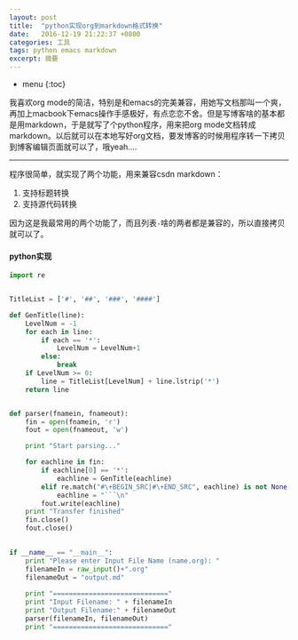 ```yaml
---
layout: post
title:  "python实现org到markdown格式转换"
date:   2016-12-19 21:22:37 +0800
categories: 工具
tags: python emacs markdown
excerpt: 摘要
---
```


* menu
{:toc}

我喜欢org mode的简洁，特别是和emacs的完美兼容，用她写文档那叫一个爽，再加上macbook下emacs操作手感极好，有点恋恋不舍。但是写博客啥的基本都是用markdown，于是就写了个python程序，用来把org mode文档转成markdown。以后就可以在本地写好org文档，要发博客的时候用程序转一下拷贝到博客编辑页面就可以了，哦yeah....

---------------------------------------
程序很简单，就实现了两个功能，用来兼容csdn markdown：

1. 支持标题转换
2. 支持源代码转换

因为这是我最常用的两个功能了，而且列表`-`啥的两者都是兼容的，所以直接拷贝就可以了。

#### python实现

```python
import re


TitleList = ['#', '##', '###', '####']

def GenTitle(line):
    LevelNum = -1
    for each in line:
        if each == '*':
            LevelNum = LevelNum+1
        else:
            break
    if LevelNum >= 0:
        line = TitleList[LevelNum] + line.lstrip('*')
    return line


def parser(fnamein, fnameout):
    fin = open(fnamein, 'r')
    fout = open(fnameout, 'w')

    print "Start parsing..."

    for eachline in fin:
        if eachline[0] == '*':
            eachline = GenTitle(eachline)
        elif re.match("#\+BEGIN_SRC|#\+END_SRC", eachline) is not None:
            eachline = "```\n"
        fout.write(eachline)
    print "Transfer finished"
    fin.close()
    fout.close()
        

if __name__ == "__main__":
    print "Please enter Input File Name (name.org): "
    filenameIn = raw_input()+".org"
    filenameOut = "output.md"
    
    print "============================="
    print "Input Filename: " + filenameIn
    print "Output Filename:" + filenameOut
    parser(filenameIn, filenameOut)
    print "============================="
```
